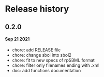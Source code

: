# Release history

## 0.2.0
#### Sep 21 2021
- chore: add RELEASE file
- chore: change sbol into sbol2
- chore: fit to new specs of rpSBML format
- chore: filter only filenames ending with .xml
- doc: add functions documentation

